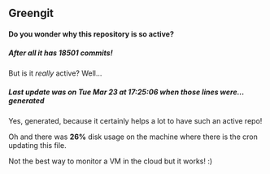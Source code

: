 ## Greengit

#### Do you wonder why this repository is so active?

##### After all it has 18501 commits!

But is it *really* active? Well...

##### Last update was on Tue Mar 23 at 17:25:06 when those lines were... generated

Yes, generated, because it certainly helps a lot to have such an active repo!

Oh and there was **26%** disk usage on the machine
where there is the cron updating this file.

Not the best way to monitor a VM in the cloud but it works! :)
